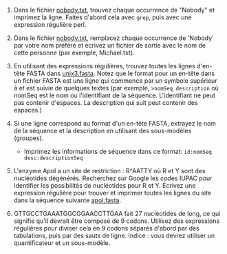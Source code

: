 1) Dans le fichier [nobody.txt](https://raw.githubusercontent.com/nomascus/ANT3814/main/FILES/nobody.txt), trouvez chaque occurrence de "Nobody" et imprimez la ligne. Faites d'abord cela avec ```grep```, puis avec une expression régulière perl.

2) Dans le fichier [nobody.txt](https://raw.githubusercontent.com/nomascus/ANT3814/main/FILES/nobody.txt), remplacez chaque occurrence de 'Nobody' par votre nom préféré et écrivez un fichier de sortie avec le nom de cette personne (par exemple, Michael.txt).

3) En utilisant des expressions régulières, trouvez toutes les lignes d'en-tête FASTA dans [unix3.fasta](https://raw.githubusercontent.com/nomascus/ANT3814/main/FILES/unix3.fasta). Notez que le format pour un en-tête dans un fichier FASTA est une ligne qui commence par un symbole supérieur à et est suivie de quelques textes (par exemple,  `>nomSeq description` où nomSeq est le nom ou l'identifiant de la séquence. L'identifiant ne peut pas contenir d'espaces. La description qui suit peut contenir des espaces.)

4) Si une ligne correspond au format d'un en-tête FASTA, extrayez le nom de la séquence et la description en utilisant des sous-modèles (groupes).
    -   Imprimez les informations de séquence dans ce format:  `id:nomSeq desc:descriptionSeq`

5) L'enzyme ApoI a un site de restriction : R^AATTY où R et Y sont des nucléotides dégénérés. Recherchez sur Google les codes IUPAC pour identifier les possibilités de nucléotides pour R et Y. Écrivez une expression régulière pour trouver et imprimer toutes les lignes du site dans la séquence suivante  [apoI.fasta](https://raw.githubusercontent.com/nomascus/ANT3814/main/FILES/apol.fasta).

6) GTTGCCTGAAATGGCGGAACCTTGAA fait 27 nucléotides de long, ce qui signifie qu'il devrait être composé de 9 codons. Utilisez des expressions régulières pour diviser cela en 9 codons séparés d'abord par des tabulations, puis par des sauts de ligne. Indice : vous devrez utiliser un quantificateur et un sous-modèle.
